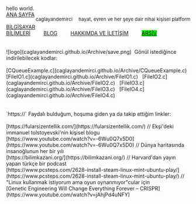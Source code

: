  <html>
<head>
        <title>Ana Sayfa</title>
        <link rel="stylesheet" type="text/css" href="RMStyle.css">
        <link rel="icon" href="coloricon.png">
        <link rel="stylesheet" href="sunburst.css">
	<script src="highlight.pack.js"></script><script>hljs.initHighlightingOnLoad();</script>
</head>
<div class="header">
	<p3>hello world.</p3><br>
		<div class="plane">
		<p style="float:right; font-size: 13px;">caglayandemirci <hr1></hr1>&emsp;hayat, evren ve her şeye dair nihai kişisel platform</p>
<div class="menu">
<a href="https://caglayandemirci.github.io" class="menuLink" >ANA SAYFA</a> &emsp;&emsp;
<a href="https://caglayandemirci.github.io/CS/MainPage" class="menuLink" >BİLGİSAYAR BİLİMLERİ</a> &emsp;&emsp;
<a href="https://caglayandemirci.github.io/Blog/MainPage" class="menuLink" >BLOG</a> &emsp;&emsp;
<a href="https://caglayandemirci.github.io/about&contact" class="menuLink" >HAKKIMDA VE İLETİŞİM</a> &emsp;&emsp;
<a href="https://caglayandemirci.github.io/archive" class="menuLink" style="color:black; background-color: lime;">ARŞİV</a> &emsp;&emsp;
</div>
		</div>
	</div>
</html>
<br><br>![logo](caglayandemirci.github.io/Archive/save.png) &nbsp;Gönül istediğince indirilebilecek kodlar:<br><br>
[CQueueExample.c](caglayandemirci.github.io/Archive/CQueueExample.c) <br>
[FileIO1.c](caglayandemirci.github.io/Archive/FileIO1.c) &nbsp;
[FileIO2.c](caglayandemirci.github.io/Archive/FileIO2.c) &nbsp;
[FileIO3.c](caglayandemirci.github.io/Archive/FileIO3.c) &nbsp;
[FileIO4.c](caglayandemirci.github.io/Archive/FileIO4.c) &nbsp; <br>
<br><br>`https://`&nbsp;Faydalı bulduğum, hoşuma giden ya da takip ettiğim linkler:<br><br>
[https://fularsizentellik.com/](https://fularsizentellik.com/) // Ekşi'deki immanuel tolstoyevski'nin kişisel blogu<br>
[https://www.youtube.com/watch?v=-6Wu0Q7x5D0](https://www.youtube.com/watch?v=-6Wu0Q7x5D0) // Dünya haritasında insanoğlunun her bir yılı<br>
[https://bilimkazani.org/](https://bilimkazani.org/) // Harvard'dan yayın yapan türkçe bir podcast<br>
[https://www.pcsteps.com/2628-install-steam-linux-mint-ubuntu-play/](https://www.pcsteps.com/2628-install-steam-linux-mint-ubuntu-play/) // "Linux kullanmak istiyorum ama oyun oynanmıyor"cular için<br>
[Genetic Engineering Will Change Everything Forever – CRISPR](https://www.youtube.com/watch?v=jAhjPd4uNFY)
